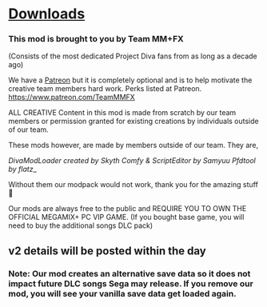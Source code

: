 

# [Downloads](https://team-mm-fx.github.io/ddwnloads.md/)

### This mod is brought to you by Team MM+FX﻿
(Consists of the most dedicated Project Diva fans from as long as a decade ago)

We have a [Patreon](https://www.patreon.com/TeamMMFX) but it is completely optional and is to help motivate the creative team members hard work. Perks listed at Patreon.  https://www.patreon.com/TeamMMFX

ALL CREATIVE Content in this mod is made from scratch by our team members or permission granted for existing creations by individuals outside of our team.

These mods however, are made by members outside of our team. They are,

_DivaModLoader created by Skyth_
_Comfy & ScriptEditor by Samyuu_
_Pfdtool by flatz__

Without them our modpack would not work, thank you for the amazing stuff 🙏

Our mods are always free to the public and REQUIRE YOU TO OWN THE OFFICIAL MEGAMIX+ PC VIP GAME. (If you bought base game, you will need to buy the additional songs DLC pack)

## v2 details will be posted within the day 

### Note: Our mod creates an alternative save data so it does not impact future DLC songs Sega may release. If you remove our mod, you will see your vanilla save data get loaded again.

